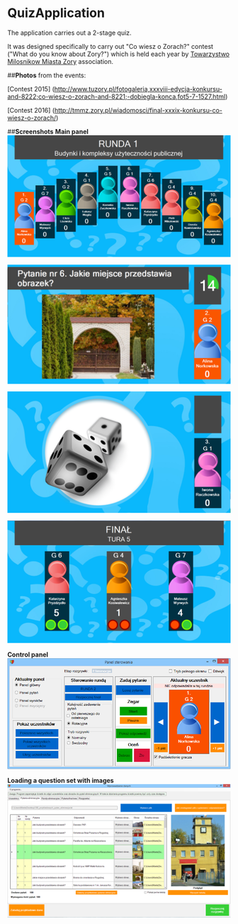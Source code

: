 # QuizApplication

The application carries out a 2-stage quiz. 

It was designed specifically to carry out "Co wiesz o Zorach?" contest ("What do you know about Zory?") which is held each year by [Towarzystwo Milosnikow Miasta Zory](http://tmmz.zory.pl/) association.  

##**Photos** from the events:

[Contest 2015] (http://www.tuzory.pl/fotogaleria,xxxviii-edycja-konkursu-and-8222;co-wiesz-o-zorach-and-8221;-dobiegla-konca,fot5-7-1527.html)

[Contest 2016] (http://tmmz.zory.pl/wiadomosci/final-xxxix-konkursu-co-wiesz-o-zorach/)

##**Screenshots**
**Main panel**
![alt tag](https://github.com/marta-krzyk-dev/QuizApplication/blob/master/Quiz%20main%20panel.png?raw=true)

![alt tag](https://github.com/marta-krzyk-dev/QuizApplication/blob/master/Quiz%20question.png?raw=true)

![alt tag](https://github.com/marta-krzyk-dev/QuizApplication/blob/master/Drawing%20a%20random%20question.png?raw=true)

![alt tag](https://github.com/marta-krzyk-dev/QuizApplication/blob/master/Finale.png?raw=true)

**Control panel**
![alt tag](https://github.com/marta-krzyk-dev/QuizApplication/blob/master/Control%20panel.png?raw=true)

**Loading a question set with images**
![alt tag](https://github.com/marta-krzyk-dev/QuizApplication/blob/master/Filling%20in%20a%20set%20of%20questions%20and%20answers.png?raw=true)



